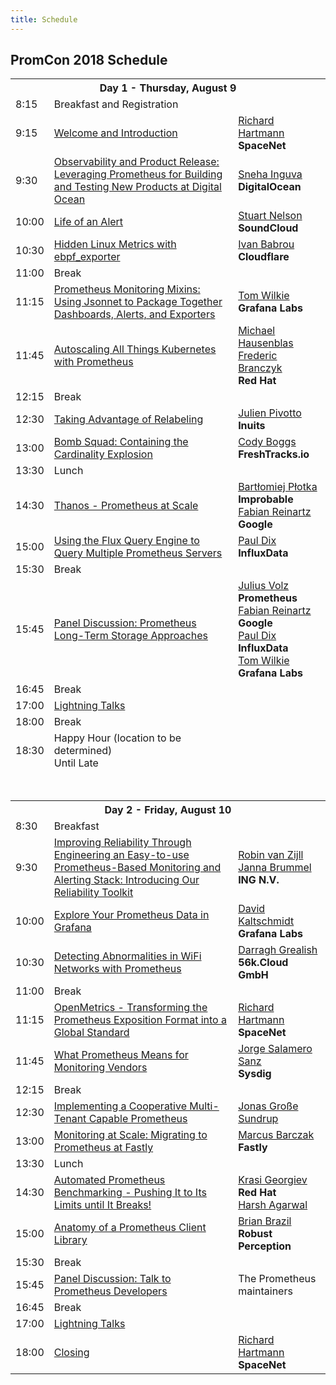 ```yaml
---
title: Schedule
---
```


## PromCon 2018 Schedule

<table class="table schedule-table">
  <tr class="day">
    <th colspan="3">Day 1 - Thursday, August 9</th>
  </tr>
  <tr class="break">
    <td>8:15</td>
    <td>Breakfast and Registration</td>
    <td></td>
  </tr>
  <tr class="talk">
    <td>9:15</td>
    <td>
      <a href="/2018-munich/talks/welcome-and-introduction">
        Welcome and Introduction
      </a>
    </td>
    <td>
      <a href="/2018-munich/speakers/richard-hartmann">Richard Hartmann</a>
      <br>
      <b>SpaceNet</b>
    </td>
  </tr>
  <tr class="talk">
    <td>9:30</td>
    <td>
      <a href="/2018-munich/talks/observability-and-product-release">
        Observability and Product Release: Leveraging Prometheus for Building and Testing New Products at Digital Ocean
      </a>
    </td>
    <td>
      <a href="/2018-munich/speakers/sneha-inguva">Sneha Inguva</a>
      <br>
      <b>DigitalOcean</b>
    </td>
  </tr>
  <tr class="talk">
    <td>10:00</td>
    <td>
      <a href="/2018-munich/talks/life-of-an-alert">
        Life of an Alert
      </a>
    </td>
    <td>
      <a href="/2018-munich/speakers/stuart-nelson">Stuart Nelson</a>
      <br>
      <b>SoundCloud</b>
    </td>
  </tr>
  <tr class="talk">
    <td>10:30</td>
    <td>
      <a href="/2018-munich/talks/hidden-linux-metrics-with-ebpf-exporter">
        Hidden Linux Metrics with ebpf_exporter
      </a>
    </td>
    <td>
      <a href="/2018-munich/speakers/ivan-babrou">Ivan Babrou</a>
      <br>
      <b>Cloudflare</b>
    </td>
  </tr>
  <tr class="break">
    <td>11:00</td>
    <td>Break</td>
    <td></td>
  </tr>
  <tr class="talk">
    <td>11:15</td>
    <td>
      <a href="/2018-munich/talks/prometheus-monitoring-mixins">
        Prometheus Monitoring Mixins: Using Jsonnet to Package Together Dashboards, Alerts, and Exporters
      </a>
    </td>
    <td>
      <a href="/2018-munich/speakers/tom-wilkie">Tom Wilkie</a>
      <br>
      <b>Grafana Labs</b>
    </td>
  </tr>
  <tr class="talk">
    <td>11:45</td>
    <td>
      <a href="/2018-munich/talks/autoscaling-all-things-kubernetes-with-prometheus">
        Autoscaling All Things Kubernetes with Prometheus
      </a>
    </td>
    <td>
      <a href="/2018-munich/speakers/michael-hausenblas">Michael Hausenblas</a>
      <br>
      <a href="/2018-munich/speakers/frederic-branczyk">Frederic Branczyk</a>
      <br>
      <b>Red Hat</b>
    </td>
  </tr>
  <tr class="break">
    <td>12:15</td>
    <td>Break</td>
    <td></td>
  </tr>
  <tr class="talk">
    <td>12:30</td>
    <td>
      <a href="/2018-munich/talks/taking-advantage-of-relabeling">
        Taking Advantage of Relabeling
      </a>
    </td>
    <td>
      <a href="/2018-munich/speakers/julien-pivotto">Julien Pivotto</a>
      <br>
      <b>Inuits</b>
    </td>
  </tr>
  <tr class="talk">
    <td>13:00</td>
    <td>
      <a href="/2018-munich/talks/bomb-squad-containing-the-cardinality-explosion">
        Bomb Squad: Containing the Cardinality Explosion
      </a>
    </td>
    <td>
      <a href="/2018-munich/speakers/cody-boggs">Cody Boggs</a>
      <br>
      <b>FreshTracks.io</b>
    </td>
  </tr>
  <tr class="break">
    <td>13:30</td>
    <td>Lunch</td>
    <td></td>
  </tr>
  <tr class="talk">
    <td>14:30</td>
    <td>
      <a href="/2018-munich/talks/thanos-prometheus-at-scale">
        Thanos - Prometheus at Scale
      </a>
    </td>
    <td>
      <a href="/2018-munich/speakers/bartek-plotka">Bartłomiej Płotka</a>
      <br>
      <b>Improbable</b>
      <a href="/2018-munich/speakers/fabian-reinartz">Fabian Reinartz</a>
      <br>
      <b>Google</b>
    </td>
  </tr>
  <tr class="talk">
    <td>15:00</td>
    <td>
      <a href="/2018-munich/talks/using-the-flux-query-engine-to-query-multiple-prometheus-servers">
        Using the Flux Query Engine to Query Multiple Prometheus Servers
      </a>
    </td>
    <td>
      <a href="/2018-munich/speakers/paul-dix">Paul Dix</a>
      <br>
      <b>InfluxData</b>
    </td>
  </tr>
  <tr class="break">
    <td>15:30</td>
    <td>Break</td>
    <td></td>
  </tr>
  <tr class="talk">
    <td>15:45</td>
    <td>
      <a href="/2018-munich/talks/panel-discussion-prometheus-long-term-storage-approaches">
        Panel Discussion: Prometheus Long-Term Storage Approaches
      </a>
    </td>
    <td>
      <a href="/2018-munich/speakers/julius-volz">Julius Volz</a>
      <br>
      <b>Prometheus</b>
      <br>
      <a href="/2018-munich/speakers/fabian-reinartz">Fabian Reinartz</a>
      <br>
      <b>Google</b>
      <br>
      <a href="/2018-munich/speakers/paul-dix">Paul Dix</a>
      <br>
      <b>InfluxData</b>
      <br>
      <a href="/2018-munich/speakers/fabian-reinartz">Tom Wilkie</a>
      <br>
      <b>Grafana Labs</b>
    </td>
  </tr>
  <tr class="break">
    <td>16:45</td>
    <td>Break</td>
    <td></td>
  </tr>
  <tr class="talk">
    <td>17:00</td>
    <td>
      <a href="/2018-munich/talks/lightning-talks-day1">
        Lightning Talks
      </a>
    </td>
    <td></td>
  </tr>
  <tr class="break">
    <td>18:00</td>
    <td>Break</td>
    <td></td>
  </tr>
  <tr class="break">
    <td>18:30</td>
    <td>
      Happy Hour (location to be determined)
      <br>
      Until Late
    </td>
    <td></td>
  </tr>
  <tr>
    <td colspan="3">
      <br><br>
    </td>
  </tr>
  <tr class="day">
    <th colspan="3">Day 2 - Friday, August 10</th>
  </tr>
  <tr class="break">
    <td>8:30</td>
    <td>Breakfast</td>
    <td></td>
  </tr>
  <tr class="talk">
    <td>9:30</td>
    <td>
      <a href="/2018-munich/talks/introducing-our-reliability-toolkit">
        Improving Reliability Through Engineering an Easy-to-use Prometheus-Based Monitoring and Alerting Stack: Introducing Our Reliability Toolkit
      </a>
    </td>
    <td>
      <a href="/2018-munich/speakers/robin-van-zijll">Robin van Zijll</a>
      <br>
      <a href="/2018-munich/speakers/janna-brummel">Janna Brummel</a>
      <br>
      <b>ING N.V.</b>
    </td>
  </tr>
  <tr class="talk">
    <td>10:00</td>
    <td>
      <a href="/2018-munich/talks/explore-your-prometheus-data-in-grafana">
        Explore Your Prometheus Data in Grafana
      </a>
    </td>
    <td>
      <a href="/2018-munich/speakers/david-kaltschmidt">David Kaltschmidt</a>
      <br>
      <b>Grafana Labs</b>
    </td>
  </tr>
  <tr class="talk">
    <td>10:30</td>
    <td>
      <a href="/2018-munich/talks/detecting-abnormalities-in-wifi-networks-with-prometheus">
        Detecting Abnormalities in WiFi Networks with Prometheus
      </a>
    </td>
    <td>
      <a href="/2018-munich/speakers/darragh-grealish">Darragh Grealish</a>
      <br>
      <b>56k.Cloud GmbH</b>
    </td>
  </tr>
  <tr class="break">
    <td>11:00</td>
    <td>Break</td>
    <td></td>
  </tr>
  <tr class="talk">
    <td>11:15</td>
    <td>
      <a href="/2018-munich/talks/openmetrics-transforming-the-prometheus-exposition-format-into-a-global-standard">
        OpenMetrics - Transforming the Prometheus Exposition Format into a Global Standard
      </a>
    </td>
    <td>
      <a href="/2018-munich/speakers/richard-hartmann">Richard Hartmann</a>
      <br>
      <b>SpaceNet</b>
    </td>
  </tr>
  <tr class="talk">
    <td>11:45</td>
    <td>
      <a href="/2018-munich/talks/what-prometheus-means-for-monitoring-vendors">
        What Prometheus Means for Monitoring Vendors
      </a>
    </td>
    <td>
      <a href="/2018-munich/speakers/jorge-salamero-sanz">Jorge Salamero Sanz</a>
      <br>
      <b>Sysdig</b>
    </td>
  </tr>
  <tr class="break">
    <td>12:15</td>
    <td>Break</td>
    <td></td>
  </tr>
  <tr class="talk">
    <td>12:30</td>
    <td>
      <a href="/2018-munich/talks/implementing-a-cooperative-multi-tenant-capable-prometheus">
        Implementing a Cooperative Multi-Tenant Capable Prometheus
      </a>
    </td>
    <td>
      <a href="/2018-munich/speakers/jonas-grosse-sundrup">Jonas Große Sundrup</a>
    </td>
  </tr>
  <tr class="talk">
    <td>13:00</td>
    <td>
      <a href="/2018-munich/talks/monitoring-at-scale-migrating-to-prometheus-at-fastly">
        Monitoring at Scale: Migrating to Prometheus at Fastly
      </a>
    </td>
    <td>
      <a href="/2018-munich/speakers/marcus-barczak">Marcus Barczak</a>
      <br>
      <b>Fastly</b>
    </td>
  </tr>
  <tr class="break">
    <td>13:30</td>
    <td>Lunch</td>
    <td></td>
  </tr>
  <tr class="talk">
    <td>14:30</td>
    <td>
      <a href="/2018-munich/talks/automated-prometheus-benchmarking">
        Automated Prometheus Benchmarking - Pushing It to Its Limits until It Breaks!
      </a>
    </td>
    <td>
      <a href="/2018-munich/speakers/krasi-georgiev">Krasi Georgiev</a>
      <br>
      <b>Red Hat</b>
      <br>
      <a href="/2018-munich/speakers/harsh-agarwal/">Harsh Agarwal</a>
      <br>
    </td>
  </tr>
  <tr class="talk">
    <td>15:00</td>
    <td>
      <a href="/2018-munich/talks/anatomy-of-a-prometheus-client-library">
        Anatomy of a Prometheus Client Library
      </a>
    </td>
    <td>
      <a href="/2018-munich/speakers/brian-brazil">Brian Brazil</a>
      <br>
      <b>Robust Perception</b>
    </td>
  </tr>
  <tr class="break">
    <td>15:30</td>
    <td>Break</td>
    <td></td>
  </tr>
  <tr class="talk">
    <td>15:45</td>
    <td>
      <a href="/2018-munich/talks/panel-discussion-talk-to-prometheus-devs">
        Panel Discussion: Talk to Prometheus Developers
      </a>
    </td>
    <td>
      The Prometheus maintainers
    </td>
  </tr>
  <tr class="break">
    <td>16:45</td>
    <td>Break</td>
    <td></td>
  </tr>
  <tr class="talk">
    <td>17:00</td>
    <td>
      <a href="/2018-munich/talks/lightning-talks-day2">
        Lightning Talks
      </a>
    </td>
    <td></td>
  </tr>
  <tr class="talk">
    <td>18:00</td>
    <td>
      <a href="/2018-munich/talks/closing">
        Closing
      </a>
    </td>
    <td>
      <a href="/2018-munich/speakers/richard-hartmann">Richard Hartmann</a>
      <br>
      <b>SpaceNet</b>
    </td>
  </tr>
</table>
